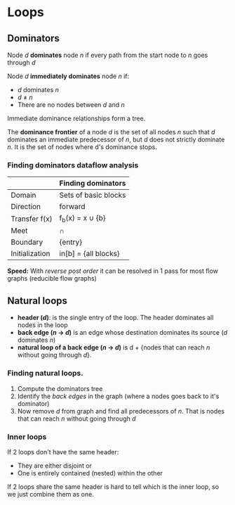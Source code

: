 # Loops

## Dominators
Node _d_ **dominates** node _n_ if every path from the start node to _n_ goes through _d_

Node _d_ **immediately dominates** node _n_ if:
  * _d_ dominates _n_
  * _d_ ≠ _n_
  * There are no nodes between _d_ and _n_
  
Immediate dominance relationships form a tree.

The **dominance frontier** of a node _d_ is the set of all nodes _n_ such that _d_ dominates an immediate predecessor of _n_, but _d_ does not strictly dominate _n_. It is the set of nodes where d's dominance stops.

### Finding dominators dataflow analysis

|                 | Finding dominators                                               |
| --------------- | ---------------------------------------------------------------- |
| Domain          | Sets of basic blocks                                             |
| Direction       | forward                                                          |
| Transfer f(x)   | f<sub>b</sub>(x) = x ∪ {b}                                       |
| Meet            | ∩                                                                |
| Boundary        | {entry}                                                          |
| Initialization  | in[b] = {all blocks}                                            |

**Speed:** With _reverse post order_ it can be resolved in 1 pass for most flow graphs (reducible flow graphs)

## Natural loops

* **header (_d_)**:  is the single entry of the loop. The header dominates all nodes in the loop
* **back edge (_n_ → _d_)** is an edge whose destination dominates its source (_d_ dominates _n_)
* **natural loop of a back edge (_n_ → _d_)** is d + {nodes that can reach _n_ without going through _d_}. 

### Finding natural loops.

1. Compute the dominators tree
2. Identify the *back edges* in the graph (where a nodes goes back to it's dominator)
2. Now remove _d_ from graph and find all predecessors of _n_. That is nodes that can reach _n_ without going through _d_

### Inner loops
If 2 loops don't have the same header:
 * They are either disjoint or
 * One is entirely contained (nested) within the other
  
If 2 loops share the same header is hard to tell which is the inner loop, so we just combine them as one. 
